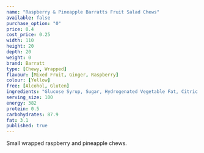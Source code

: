 ```yaml
---
name: "Raspberry & Pineapple Barratts Fruit Salad Chews"
available: false
purchase_option: "0"
price: 0.4
cost_price: 0.25
width: 110
height: 20
depth: 20
weight: 0
brand: Barratt
type: [Chewy, Wrapped]
flavour: [Mixed Fruit, Ginger, Raspberry]
colour: [Yellow]
free: [Alcohol, Gluten]
ingredients: "Glucose Syrup, Sugar, Hydrogenated Vegetable Fat, Citric Acid, Gelatine, Emulsifier: Soya Lecithin; Flavourings, Colours: E104, E124, E122"
serving_size: 100
energy: 382
protein: 0.5
carbohydrates: 87.9
fat: 3.1
published: true
---
```

Small wrapped raspberry and pineapple chews.